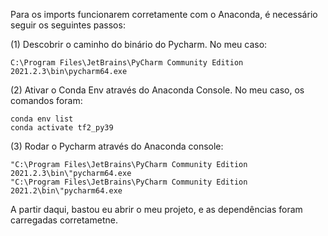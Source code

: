 Para os imports funcionarem corretamente com o Anaconda, é necessário seguir os
seguintes passos:

(1) Descobrir o caminho do binário do Pycharm. No meu caso:
```
C:\Program Files\JetBrains\PyCharm Community Edition 2021.2.3\bin\pycharm64.exe
```

(2) Ativar o Conda Env através do Anaconda Console. No meu caso, os comandos foram:
```
conda env list
conda activate tf2_py39
```

(3) Rodar o Pycharm através do Anaconda console:
```
"C:\Program Files\JetBrains\PyCharm Community Edition 2021.2.3\bin\"pycharm64.exe
"C:\Program Files\JetBrains\PyCharm Community Edition 2021.2\bin\"pycharm64.exe
```
A partir daqui, bastou eu abrir o meu projeto, e as dependências foram carregadas 
corretametne. 

